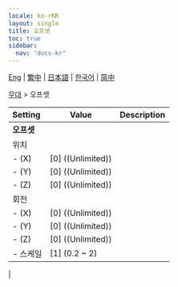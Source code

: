 ```yaml
---
locale: ko-rKR
layout: single
title: 오프셋
toc: true
sidebar:
  nav: "docs-kr"
---
```

[Eng](/dancexr/menu/2025.4/stage/offset) | [繁中](/tw/dancexr/menu/2025.4/stage/offset) | [日本語](/jp/dancexr/menu/2025.4/stage/offset) | [한국어](/kr/dancexr/menu/2025.4/stage/offset) | [简中](/zh/dancexr/menu/2025.4/stage/offset)

[무대](../menu#무대) > 오프셋



| Setting | Value | Description |
| :--- | --- | :--- |
|**오프셋** | | 
| 위치 || 
|- (X) | [0] ((Unlimited)) | 
|- (Y) | [0] ((Unlimited)) | 
|- (Z) | [0] ((Unlimited)) | 
| 회전 || 
|- (X) | [0] ((Unlimited)) | 
|- (Y) | [0] ((Unlimited)) | 
|- (Z) | [0] ((Unlimited)) | 
|- 스케일 | [1] (0.2 ~ 2) | 
|
